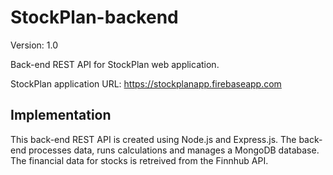 # StockPlan-backend

Version: 1.0

Back-end REST API for StockPlan web application.

StockPlan application URL: https://stockplanapp.firebaseapp.com

## Implementation
This back-end REST API is created using Node.js and Express.js. The back-end processes data, runs calculations and manages a MongoDB database. The financial data for stocks is retreived from the Finnhub API. 
